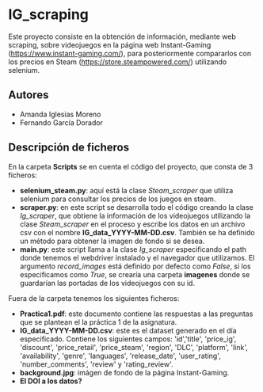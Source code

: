 # IG_scraping
Este proyecto consiste en la obtención de información, mediante web scraping, sobre videojuegos en la página web Instant-Gaming (https://www.instant-gaming.com/), para posteriormente compararlos con los precios en Steam (https://store.steampowered.com/) utilizando selenium.

## Autores
- Amanda Iglesias Moreno
- Fernando García Dorador

## Descripción de ficheros
En la carpeta **Scripts** se en cuenta el código del proyecto, que consta de 3 ficheros:
- **selenium_steam.py**: aquí está la clase *Steam_scraper* que utiliza selenium para consultar los precios de los juegos en steam.
- **scraper.py**: en este script se desarrolla todo el código creando la clase *Ig_scraper*, que obtiene la información de los videojuegos utilizando la clase *Steam_scraper* en el proceso y escribe los datos en un archivo csv con el nombre **IG_data_YYYY-MM-DD.csv**. También se ha definido un método para obtener la imagen de fondo si se desea.
- **main.py**: este script llama a la clase *Ig_scraper* especificando el path donde tenemos el webdriver instalado y el navegador que utilizamos. El argumento *record_images* está definido por defecto como *False*, si los especificamos como *True*, se crearía una carpeta **imagenes** donde se guardarían las portadas de los videojuegos con su id.

Fuera de la carpeta tenemos los siguientes ficheros:
- **Practica1.pdf**: este documento contiene las respuestas a las preguntas que se plantean el la práctica 1 de la asignatura.
- **IG_data_YYYY-MM-DD.csv**: este es el dataset generado en el día especificado. Contiene los siguientes campos: 'id','title', 'price_ig', 'discount', 'price_retail', 'price_steam', 'region', 'DLC', 'platform', 'link', 'availability', 'genre', 'languages', 'release_date', 'user_rating', 'number_comments', 'review' y 'rating_review'.
- **background.jpg**: imágen de fondo de la página Instant-Gaming.
- **El DOI a los datos?**
